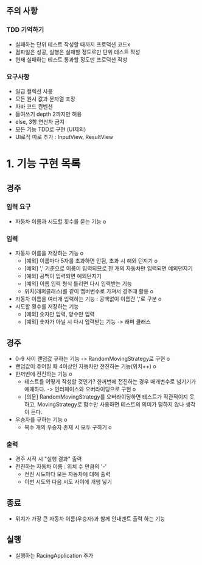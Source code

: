 ## 주의 사항
### TDD 기억하기
- 실패하는 단위 테스트 작성할 때까지 프로덕션 코드x
- 컴파일은 성공, 실행은 실패할 정도로만 단위 테스트 작성
- 현재 실패하는 테스트 통과할 정도만 프로덕션 작성
### 요구사항
- 일급 컬렉션 사용
- 모든 원시 값과 문자열 포장
- 자바 코드 컨벤션
- 들여쓰기 depth 2까지만 허용
- else, 3항 연산자 금지
- 모든 기능 TDD로 구현 (UI제외)
- UI로직 따로 추가 : InputView, ResultView


# 1. 기능 구현 목록
## 경주 
### 입력 요구
- 자동차 이름과 시도할 횟수를 묻는 기능 o
### 입력
- 자동차 이름을 저장하는 기능 o
  - [예외] 이름마다 5자를 초과하면 안됨, 초과 시 예외 던지기 o
  - [예외] ',' 기준으로 이름이 입력되므로 한 개의 자동차만 입력되면 예외던지기
  - [예외] 공백이 입력되면 예외던지기
  - [예외] 이름 입력 형식 틀리면 다시 입력받는 기능
  - 위치(래퍼클래스)를 같이 멤버변수로 가져서 경주때 활용 o
- 자동차 이름을 여러개 입력하는 기능 : 공백없이 이름간 ','로 구분 o
- 시도할 횟수를 저장하는 기능
  - [예외] 숫자만 입력, 양수만 입력
  - [예외] 숫자가 아닐 시 다시 입력받는 기능 -> 래퍼 클래스
## 경주
- 0-9 사이 랜덤값 구하는 기능 -> RandomMovingStrategy로 구현 o
- 랜덤값이 주어질 때 4이상인 자동차만 전진하는 기능(위치++) o
- 한꺼번에 전진하는 기능 o
  - 테스트를 어떻게 작성할 것인가? 한꺼번에 전진하는 경우 매개변수로 넘기기가 애매하다. -> 인터페이스와 오버라이딩으로 구현 o
  - [의문] RandomMovingStrategy를 오버라이딩하면 테스트가 직관적이지 못하고, MovingStrategy로 함수만 사용하면 테스트의 의미가 덜하지 않나 생각이 든다.
- 우승자를 구하는 기능 o
  - 복수 개의 우승자 존재 시 모두 구하기 o
### 출력
- 경주 시작 시 "실행 결과" 출력
- 전진하는 자동차 이름 : 위치 수 만큼의 '-'
  - 전진 시도마다 모든 자동차에 대해 출력
  - 이번 시도와 다음 시도 사이에 개행 넣기

## 종료
- 위치가 가장 큰 자동차 이름(우승자)과 함께 안내멘트 출력 하는 기능

## 실행
- 실행하는 RacingApplication 추가